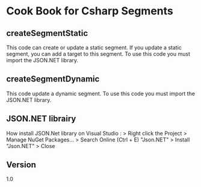 Cook Book for Csharp Segments
==


createSegmentStatic
--

This code can create or update a static segment. If you update a static segment, you can add a target to this segment.
To use this code you must import the JSON.NET library.

createSegmentDynamic
--

This code update a dynamic segment.
To use this code you must import the JSON.NET library.

JSON.NET librairy
--

How install JSON.Net library on Visual Studio : > Right click the Project > Manage NuGet Packages... > Search Online (Ctrl + E) "Json.NET" > Install "Json.NET" > Close


Version
--

1.0 